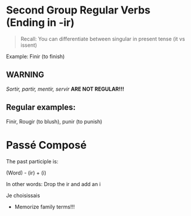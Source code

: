 # Second Group Regular Verbs (Ending in -ir)
> Recall: You can differentiate between singular in present tense (it vs issent)

Example: Finir (to finish)

## WARNING
*Sortir, partir, mentir, servir*
**ARE NOT REGULAR!!!**


## Regular examples:

Finir, Rougir (to blush), punir (to punish)

# Passé Composé

The past participle is:

(Word) - (ir) + (i)

In other words: Drop the ir and add an i

Je choisissais

- Memorize family terms!!!

